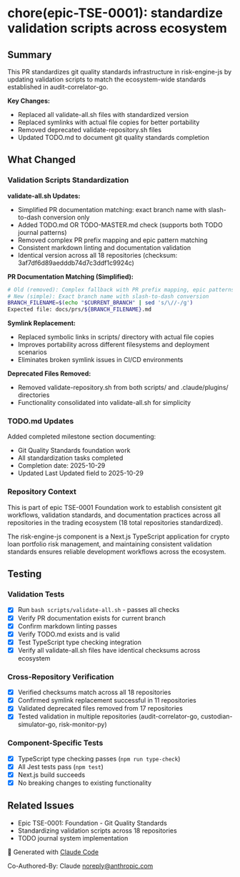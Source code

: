 # chore(epic-TSE-0001): standardize validation scripts across ecosystem

## Summary

This PR standardizes git quality standards infrastructure in risk-engine-js by updating validation scripts to match the ecosystem-wide standards established in audit-correlator-go.

**Key Changes:**
- Replaced all validate-all.sh files with standardized version
- Replaced symlinks with actual file copies for better portability
- Removed deprecated validate-repository.sh files
- Updated TODO.md to document git quality standards completion

## What Changed

### Validation Scripts Standardization

**validate-all.sh Updates:**
- Simplified PR documentation matching: exact branch name with slash-to-dash conversion only
- Added TODO.md OR TODO-MASTER.md check (supports both TODO journal patterns)
- Removed complex PR prefix mapping and epic pattern matching
- Consistent markdown linting and documentation validation
- Identical version across all 18 repositories (checksum: 3af7df6d89aedddb74d7c3ddf1c9924c)

**PR Documentation Matching (Simplified):**
```bash
# Old (removed): Complex fallback with PR prefix mapping, epic patterns, manual selection
# New (simple): Exact branch name with slash-to-dash conversion
BRANCH_FILENAME=$(echo "$CURRENT_BRANCH" | sed 's/\//-/g')
Expected file: docs/prs/${BRANCH_FILENAME}.md
```

**Symlink Replacement:**
- Replaced symbolic links in scripts/ directory with actual file copies
- Improves portability across different filesystems and deployment scenarios
- Eliminates broken symlink issues in CI/CD environments

**Deprecated Files Removed:**
- Removed validate-repository.sh from both scripts/ and .claude/plugins/ directories
- Functionality consolidated into validate-all.sh for simplicity

### TODO.md Updates

Added completed milestone section documenting:
- Git Quality Standards foundation work
- All standardization tasks completed
- Completion date: 2025-10-29
- Updated Last Updated field to 2025-10-29

### Repository Context

This is part of epic TSE-0001 Foundation work to establish consistent git workflows, validation standards, and documentation practices across all repositories in the trading ecosystem (18 total repositories standardized).

The risk-engine-js component is a Next.js TypeScript application for crypto loan portfolio risk management, and maintaining consistent validation standards ensures reliable development workflows across the ecosystem.

## Testing

### Validation Tests
- [x] Run `bash scripts/validate-all.sh` - passes all checks
- [x] Verify PR documentation exists for current branch
- [x] Confirm markdown linting passes
- [x] Verify TODO.md exists and is valid
- [x] Test TypeScript type checking integration
- [x] Verify all validate-all.sh files have identical checksums across ecosystem

### Cross-Repository Verification
- [x] Verified checksums match across all 18 repositories
- [x] Confirmed symlink replacement successful in 11 repositories
- [x] Validated deprecated files removed from 17 repositories
- [x] Tested validation in multiple repositories (audit-correlator-go, custodian-simulator-go, risk-monitor-py)

### Component-Specific Tests
- [x] TypeScript type checking passes (`npm run type-check`)
- [x] All Jest tests pass (`npm test`)
- [x] Next.js build succeeds
- [x] No breaking changes to existing functionality

## Related Issues

- Epic TSE-0001: Foundation - Git Quality Standards
- Standardizing validation scripts across 18 repositories
- TODO journal system implementation

🤖 Generated with [Claude Code](https://claude.com/claude-code)

Co-Authored-By: Claude <noreply@anthropic.com>
